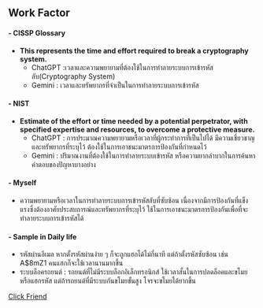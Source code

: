 ## Work Factor 

#### - CISSP Glossary 
- **This represents the time and effort required to break a cryptography system.**
    - ChatGPT :เวลาและความพยายามที่ต้องใช้ในการทำลายระบบการเข้ารหัสลับ(Cryptography System)  
    - Gemini : เวลาและทรัพยากรที่จำเป็นในการทำลายระบบการเข้ารหัส 

#### - NIST
- **Estimate of the effort or time needed by a potential perpetrator, with specified expertise and resources, to overcome a protective measure.**
    - ChatGPT : การประมาณความพยายามหรือเวลาที่ผู้กระทำการที่เป็นไปได้ มีความเชี่ยวชาญและทรัพยากรที่ระบุไว้ ต้องใช้ในการเอาชนะมาตรการป้องกันที่กำหนดไว้
    - Gemini : ปริมาณงานที่ต้องใช้ในการทำลายระบบเข้ารหัส หรือความยากลำบากในการค้นหาคำตอบของปัญหาบางอย่าง

#### - Myself
-  ความพยายามหรือเวลาในการทำลายระบบการเข้ารหัสลับที่ซับซ้อน เนื่องจากมีการป้องกันที่แข็งแรงซึ่งต้องอาศัยประสบการณ์และทรัพยากรที่ระบุไว้ ใช้ในการเอาชนะมาตรการป้องกันเพื่อที่จะทำลายระบบการเข้ารหัสได้

#### - Sample in Daily life 
 - รหัสผ่านอีเมล หากตั้งรหัสผ่านง่าย ๆ ก็จะถูกแฮกได้ไม่กี่นาที แต่ถ้าตั้งรหัสซับซ้อน เช่น A$8mZ1 คนแฮกก็จะใช้เวลานานมากขึ้น
- ระบบล็อครถยนต์ : รถยนต์ที่ไม่มีระบบล็อกอิเล็กทรอนิกส์ ใช้เวลาสั้นในการปลดล็อคและขโมยหรือแฮกรหัส แต่ถ้ารถยนต์ที่มีระบบกันขโมยขั้นสูง โจรจะขโมยได้ยากขึ้น

<a href="https://panita18.github.io/work-factor"> Click Friend </a>
